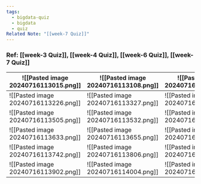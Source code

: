 ```yaml
---
tags:
  - bigdata-quiz
  - bigdata
  - quiz
Related Note: "[[week-7 Quiz]]"
---
```

### Ref:   [[week-3 Quiz]],   [[week-4 Quiz]],  [[week-6 Quiz]],  [[week-7 Quiz]]

| ![[Pasted image 20240716113015.png]] | ![[Pasted image 20240716113108.png]] | ![[Pasted image 20240716113143.png]] |
| ------------------------------------ | ------------------------------------ | ------------------------------------ |
| ![[Pasted image 20240716113226.png]] | ![[Pasted image 20240716113327.png]] | ![[Pasted image 20240716113437.png]] |
| ![[Pasted image 20240716113505.png]] | ![[Pasted image 20240716113532.png]] | ![[Pasted image 20240716113614.png]] |
| ![[Pasted image 20240716113633.png]] | ![[Pasted image 20240716113655.png]] | ![[Pasted image 20240716113720.png]] |
| ![[Pasted image 20240716113742.png]] | ![[Pasted image 20240716113806.png]] | ![[Pasted image 20240716113834.png]] |
| ![[Pasted image 20240716113902.png]] | ![[Pasted image 20240716114004.png]] | ![[Pasted image 20240716114126.png]] |

